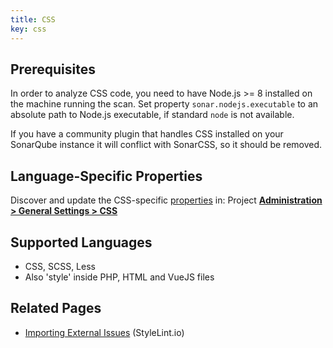 ```yaml
---
title: CSS
key: css
---
```


<!-- static -->
<!-- update_center:cssfamily -->
<!-- /static -->


## Prerequisites
In order to analyze CSS code, you need to have Node.js >= 8 installed on the machine running the scan. Set property `sonar.nodejs.executable` to an absolute path to Node.js executable, if standard `node` is not available.

If you have a community plugin that handles CSS installed on your SonarQube instance it will conflict with SonarCSS, so it should be removed.

## Language-Specific Properties

Discover and update the CSS-specific [properties](/analysis/analysis-parameters/) in: <!-- sonarcloud -->Project <!-- /sonarcloud -->**[Administration > General Settings > CSS](/#sonarqube-admin#/admin/settings?category=css)**

## Supported Languages
* CSS, SCSS, Less
* Also 'style' inside PHP, HTML and VueJS files

## Related Pages
* [Importing External Issues](/analysis/external-issues/) (StyleLint.io)
